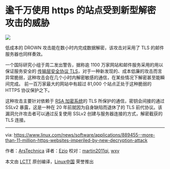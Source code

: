 逾千万使用 https 的站点受到新型解密攻击的威胁
===========================================================================

![](https://www.linux.com/images/stories/66866/drown-explainer.jpg)


低成本的 DROWN 攻击能在数小时内完成数据解密，该攻击对采用了 TLS 的邮件服务器也同样奏效。

一个国际研究小组于周二发出警告，据称逾 1100  万家网站和邮件服务采用的用以保证服务安全的 [传输层安全协议 TLS][1]，对于一种新发现的、成本低廉的攻击而言异常脆弱，这种攻击会在几个小时内解密敏感的通信，在某些情况下解密甚至能瞬间完成。 前一百万家最大的网站中有超过 81,000 个站点正处于这种脆弱的 HTTPS 协议保护之下。

这种攻击主要针对依赖于 [RSA 加密系统][2]的 TLS 所保护的通信，密钥会间接的通过 SSLv2 暴露，这是一种在 20 年前就因为自身缺陷而退休了的 TLS 前代协议。该漏洞允许攻击者可以通过反复使用 SSLv2 创建与服务器连接的方式，解密截获的 TLS 连接。

--------------------------------------------------------------------------------

via: https://www.linux.com/news/software/applications/889455--more-than-11-million-https-websites-imperiled-by-new-decryption-attack

作者：[ArsTechnica][a]
译者：[Ezio](https://github.com/oska874)
校对：[martin2011qi](https://github.com/martin2011qi), [wxy](https://github.com/wxy)

本文由 [LCTT](https://github.com/LCTT/TranslateProject) 原创编译，[Linux中国](https://linux.cn/) 荣誉推出

[a]: https://www.linux.com/community/forums/person/112
[1]: https://en.wikipedia.org/wiki/Transport_Layer_Security
[2]: https://en.wikipedia.org/wiki/RSA_(cryptosystem)
